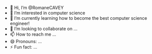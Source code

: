 - 👋 Hi, I’m @RomaneCAVEY
- 👀 I’m interested in computer science
- 🌱 I’m currently learning how to become the best computer science engineer!
- 💞️ I’m looking to collaborate on ...
- 📫 How to reach me ...
- 😄 Pronouns: ...
- ⚡ Fun fact: ...

<!---
RomaneCAVEY/RomaneCAVEY is a ✨ special ✨ repository because its `README.md` (this file) appears on your GitHub profile.
You can click the Preview link to take a look at your changes.
--->
